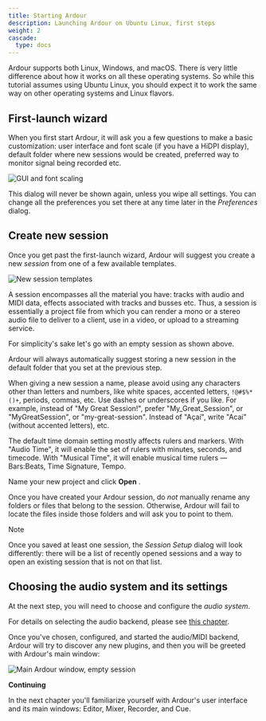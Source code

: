 ```yaml
---
title: Starting Ardour
description: Launching Ardour on Ubuntu Linux, first steps
weight: 2
cascade:
  type: docs
---
```


Ardour supports both Linux, Windows, and macOS. There is very little
difference about how it works on all these operating systems. So while this 
tutorial assumes using Ubuntu Linux, you should expect it to work the same 
way on other operating systems and Linux flavors.

## First-launch wizard

When you first start Ardour, it will ask you a few questions to make a 
basic customization: user interface and font scale (if you have a HiDPI 
display), default folder where new sessions would be created, preferred way 
to monitor signal being recorded etc.

![GUI and font scaling](en/ardour7-gui-and-font-scaling.png?width=40vw)

This dialog will never be shown again, unless you wipe all settings. You 
can change all the preferences you set there at any time later in the 
_Preferences_ dialog.

## Create new session

Once you get past the first-launch wizard, Ardour will suggest you create a 
new _session_ from one of a few available templates.

![New session templates](en/ardour7-new-session-templates.png?width=40vw)

A session encompasses all the material you have: tracks with audio and MIDI 
data, effects associated with tracks and busses etc. Thus, a session is 
essentially a project file from which you can render a mono or a stereo 
audio file to deliver to a client, use in a video, or upload to a streaming 
service.

For simplicity's sake let's go with an empty session as shown above.

Ardour will always automatically suggest storing a new session in the 
default folder that you set at the previous step.

When giving a new session a name, please avoid using any characters other 
than letters and numbers, like white spaces, accented letters, `!@#$%*()+`, 
periods, commas, etc. Use dashes or underscores if you like. For example, 
instead of "My Great Session!", prefer "My_Great_Session", or 
"MyGreatSession", or "my-great-session". Instead of "Açaí", write "Acai" 
(without accented letters), etc.

The default time domain setting mostly affects rulers and markers. With "Audio
Time", it will enable the set of rulers with minutes, seconds, and timecode.
With "Musical Time", it will enable musical time rulers — Bars:Beats, Time
Signature, Tempo.

Name your new project and click **Open** .

Once you have created your Ardour session, do _not_ manually rename any 
folders or files that belong to the session. Otherwise, Ardour will fail to 
locate the files inside those folders and will ask you to point to them.

> [!NOTE]
> Once you saved at least one session, the _Session Setup_ dialog will look 
differently: there will be a list of recently opened sessions and a way to 
open an existing session that is not on that list.

## Choosing the audio system and its settings

At the next step, you will need to choose and configure the _audio system_.

For details on selecting the audio backend, please see [this chapter](/using-your-gear/audio-interfaces/).

Once you've chosen, configured, and started the audio/MIDI backend, Ardour will
try to discover any new plugins, and then you will be greeted with Ardour's main
window:

![Main Ardour window, empty session](en/ardour7-ardour-empty-session.png)

**Continuing**

In the next chapter you'll familiarize yourself with Ardour's user 
interface and its main windows: Editor, Mixer, Recorder, and Cue.